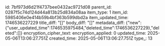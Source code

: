 id: 7bf973d6d21f4737bee0432ac9721d08
parent_id: 0287f5c74d124d44a813b25d834a08aa
item_type: 1
item_id: 5985406e0e414b59b4bf363b599dbd2a
item_updated_time: 1746536227229
title_diff: "[]"
body_diff: "[]"
metadata_diff: {"new":{"user_updated_time":1746535975484,"deleted_time":1746536227229},"deleted":[]}
encryption_cipher_text: 
encryption_applied: 0
updated_time: 2025-05-06T13:06:27.751Z
created_time: 2025-05-06T13:06:27.751Z
type_: 13
